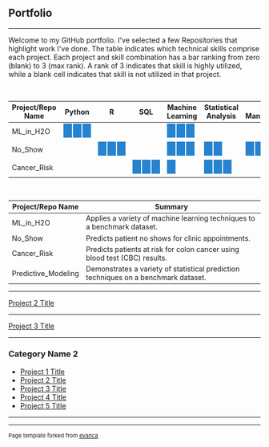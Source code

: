 ## Portfolio

---


Welcome to my GitHub portfolio.  I've selected a few Repositories that highlight work I've done.  The table indicates which technical skills comprise each project.  Each project and skill combination has a bar ranking from zero (blank) to 3 (max rank).  A rank of 3 indicates that skill is highly utilized, while a blank cell indicates that skill is not utilized in that project.

<br>

Project/Repo Name | Python |      R      | SQL | Machine Learning | Statistical Analysis | Data Management
--- | --- | --- | --- | --- | --- | ---
ML_in_H2O | <img src="images/pip3.png?raw=true" style="min-width:55px"/> | | | <img src="images/pip3.png?raw=true" style="min-width:55px"/> | | 
No_Show | | <img src="images/pip3.png?raw=true" style="min-width:55px"/> | | <img src="images/pip3.png?raw=true" style="min-width:55px"/> | <img src="images/pip2.png?raw=true" style="min-width:36px"/> | <img src="images/pip2.png?raw=true" style="min-width:36px"/> 
Cancer_Risk | | | <img src="images/pip3.png?raw=true" style="min-width:55px"/> | <img src="images/pip1.png?raw=true" style="min-width:17px"/> | <img src="images/pip3.png?raw=true" style="min-width:55px"/>

<br>

Project/Repo Name | Summary
--- | ---------------
ML_in_H2O | Applies a variety of machine learning techniques to a benchmark dataset.
No_Show | Predicts patient no shows for clinic appointments.
Cancer_Risk | Predicts patients at risk for colon cancer using blood test (CBC) results.
Predictive_Modeling | Demonstrates a variety of statistical prediction techniques on a benchmark dataset.


---
[Project 2 Title](/pdf/sample_presentation.pdf)


---
[Project 3 Title](http://example.com/)


---

### Category Name 2

- [Project 1 Title](http://example.com/)
- [Project 2 Title](http://example.com/)
- [Project 3 Title](http://example.com/)
- [Project 4 Title](http://example.com/)
- [Project 5 Title](http://example.com/)

---




---
<p style="font-size:11px">Page template forked from <a href="https://github.com/evanca/quick-portfolio">evanca</a></p>
<!-- Remove above link if you don't want to attibute -->
